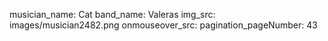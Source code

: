 musician_name: Cat
band_name: Valeras
img_src: images/musician2482.png
onmouseover_src: 
pagination_pageNumber: 43